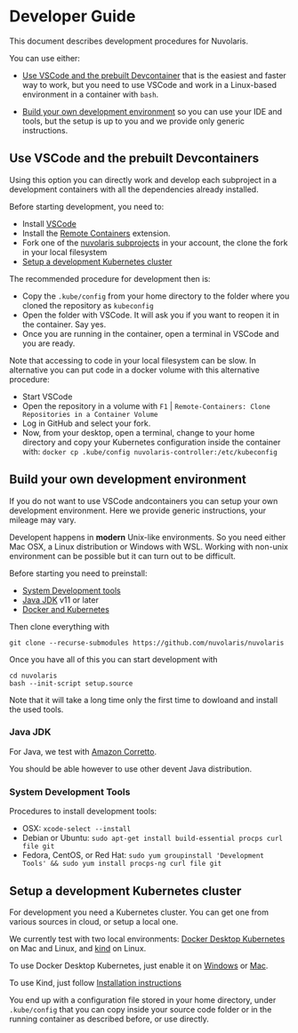 <!--
  ~ Licensed to the Apache Software Foundation (ASF) under one
  ~ or more contributor license agreements.  See the NOTICE file
  ~ distributed with this work for additional information
  ~ regarding copyright ownership.  The ASF licenses this file
  ~ to you under the Apache License, Version 2.0 (the
  ~ "License"); you may not use this file except in compliance
  ~ with the License.  You may obtain a copy of the License at
  ~
  ~   http://www.apache.org/licenses/LICENSE-2.0
  ~
  ~ Unless required by applicable law or agreed to in writing,
  ~ software distributed under the License is distributed on an
  ~ "AS IS" BASIS, WITHOUT WARRANTIES OR CONDITIONS OF ANY
  ~ KIND, either express or implied.  See the License for the
  ~ specific language governing permissions and limitations
  ~ under the License.
  ~
-->
# Developer Guide

This document describes development procedures for Nuvolaris.

You can use either:

- [Use VSCode and the prebuilt Devcontainer](#use-vscode-and-the-prebuilt-devcontainer) that is the easiest and faster way to work, but you need to use VSCode and work in a Linux-based environment in a container with `bash`.

- [Build your own development environment](#build-your-own-development-environment) so you can use your IDE and tools, but the setup is up to you and we provide only generic instructions.

## Use VSCode and the prebuilt Devcontainers 

Using this option you can directly work and develop each subproject in a development containers with all the dependencies already installed.

Before starting development, you need to: 

- Install [VSCode](https://code.visualstudio.com/) 
- Install the [Remote Containers](https://marketplace.visualstudio.com/items?itemName=ms-vscode-remote.remote-containers) extension.
- Fork one of the [nuvolaris subprojects](https://github.com/nuvolaris/nuvolaris) in your account, the clone the fork in your local filesystem
- [Setup a development Kubernetes cluster](#setup-a-development-kubernetes-cluster)

The recommended procedure for development then is:

- Copy the `.kube/config` from your home directory to the folder where you cloned the repository as `kubeconfig`
- Open the folder with VSCode. It will ask you if you want to reopen it in the container. Say yes.
- Once you are running in the container, open a terminal in VSCode and you are ready.

Note that accessing to code in your local filesystem can be slow. In alternative you can put code in a docker volume with this alternative procedure:

- Start VSCode
- Open the repository in a volume with `F1` | `Remote-Containers: Clone Repositories in a Container Volume` 
- Log in GitHub and select your fork.
- Now, from your desktop, open a terminal, change to your home directory and copy your Kubernetes configuration inside the container with: `docker cp .kube/config nuvolaris-controller:/etc/kubeconfig` 

## Build your own development environment

If you do not want to use VSCode andcontainers you can setup your own development environment. Here we provide generic instructions, your mileage may vary.

Developent happens in **modern** Unix-like environments. So you need either Mac OSX, a Linux distribution or Windows with WSL. Working with non-unix environment can be possible but it can turn out to be difficult.

Before starting you need to preinstall:

- [System Development tools](#system-development-tools)
- [Java JDK](#java-jdk) v11 or later
- [Docker and Kubernetes](#setup-a-development-kubernetes-cluster) 

Then clone everything with

```
git clone --recurse-submodules https://github.com/nuvolaris/nuvolaris
```

Once you have all of this you can start development with

```
cd nuvolaris
bash --init-script setup.source
```

Note that it will take a long time only the first time to dowloand and install the used tools. 


### Java JDK

For Java, we test with [Amazon Corretto](https://docs.aws.amazon.com/corretto/index.html).

You should be able however to use other devent Java distribution.

### System Development Tools

Procedures to install development tools:

- OSX: `xcode-select --install`
- Debian or Ubuntu: `sudo apt-get install build-essential procps curl file git`
- Fedora, CentOS, or Red Hat: `sudo yum groupinstall 'Development Tools' && sudo yum install procps-ng curl file git`

## Setup a development Kubernetes cluster

For development you need a Kubernetes cluster. You can get one from various sources in cloud, or setup a local one.

We currently test with two local environments: [Docker Desktop Kubernetes](https://www.docker.com/products/kubernetes) on Mac and Linux, and [kind](https://kind.sigs.k8s.io/) on Linux.

To use Docker Desktop Kubernetes, just enable it on [Windows](https://docs.docker.com/desktop/windows/#kubernetes) or [Mac](https://docs.docker.com/desktop/mac/#kubernetes).

To use Kind, just follow [Installation instructions](https://kind.sigs.k8s.io/docs/user/quick-start/)

You end up with a configuration file stored in your home directory, under `.kube/config` that you can copy inside your source code folder or in the running container as described before, or use directly.